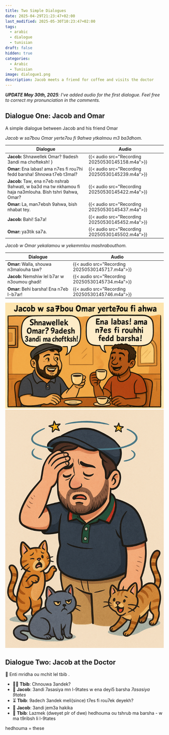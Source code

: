 ```yaml
---
title: Two Simple Dialogues
date: 2025-04-29T21:23:47+02:00
last_modified: 2025-05-30T10:23:47+02:00
tags:
  - arabic
  - dialogue
  - tunisian
draft: false
hidden: true
categories:
  - Arabic
  - Tunisian
image: dialogue1.png
description: Jacob meets a friend for coffee and visits the doctor
---
```


_**UPDATE May 30th, 2025**: I've added audio for the first dialogue. Feel free to correct my pronunciation in the comments._

## Dialogue One: Jacob and Omar

A simple dialogue between Jacob and his friend Omar

_Jacob w sa7bou Omar yerte7ou fi 9ahwa ytkalmou m3 ba3dhom._

| Dialogue | Audio |
| --- | --- |
| **Jacob:** Shnawellek Omar? 9adesh 3andi ma chofteksh! } | {{< audio src="Recording 20250530145158.m4a">}} |
| **Omar:** Ena labas! ama n7es fi rou7hi fedd barsha! Shnowa t7eb t3mal? | {{< audio src="Recording 20250530145239.m4a">}} |
| **Jacob:** Taw, ena n7eb nshrab 9ahwati, w ba3d ma tw nkhamou fi haja na3mlouha. Bish tshri 9ahwa, Omar? | {{< audio src="Recording 20250530145422.m4a">}} |
| **Omar:** La, man7ebsh 9ahwa, bish nhabat tey. | {{< audio src="Recording 20250530145437.m4a">}} |
| **Jacob:** Bahi! Sa7a!  | {{< audio src="Recording 20250530145452.m4a">}} |
|   **Omar:** ya3tik sa7a. | {{< audio src="Recording 20250530145502.m4a">}} |



*Jacob w Omar yekalamou w yekemmlou mashrabouthom.*

| Dialogue | Audio |
| --- | --- |
| **Omar:** Walla, shouwa n3malouha taw? | {{< audio src="Recording 20250530145717.m4a">}} |
| **Jacob:** Nemshiw lel b7ar w n3oumou ghadi! | {{< audio src="Recording 20250530145734.m4a">}} |
| **Omar:** Behi barsha! Ena n7eb l-b7ar! | {{< audio src="Recording 20250530145746.m4a">}} |


![Jacob and Omar at the Café](dialogue1.png)
![Jacob at the Doctor](allergies.png)


## Dialogue Two: Jacob at the Doctor

🤒 Enti mridha ou mchit lel tbib .

- 👨‍⚕️ **Tbib**: Chnouwa 3andek?
- 🤕 **Jacob**: 3andi 7asasiya mn l-9tates w ena deyi5 barsha *7asasiya  9tates*
- ⏳ **Tbib**: 9adech 3andek meli(since) t7es fi rou7ek deyekh?
- 🤒 **Jacob**: 3andi jem3a hakika 
- 💊 **Tbib**: Lazmek (dweyet plr of dwe) hedhouma ou tshrub ma barsha - w ma t9ribsh li l-9tates

hedhouma = these  
